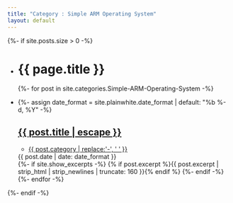 ```yaml
---
title: "Category : Simple ARM Operating System"
layout: default
---
```

{%- if site.posts.size > 0 -%}
<ul class="posts">
  <li>
    <h1 id="posts-label">{{ page.title }}</h1>
  </li>

  {%- for post in site.categories.Simple-ARM-Operating-System -%}
  <li>
    {%- assign date_format = site.plainwhite.date_format | default: "%b %-d, %Y" -%}
    <a class="post-link" href="{{ post.url | relative_url }}">
      <h2 class="post-title">{{ post.title | escape }}</h2>
    </a>
    <div class="post-meta">
      <ul class="post-categories">
        <li>
          <a class="category" href="/category/{{ post.category | slugify | prepend: site.baseurl }}.html">{{ post.category | replace:'-', ' ' }}</a>
        </li>
      </ul>
      <div class="post-date">
        {{ post.date | date: date_format }}</div>
    </div>
    <div class="post">
      {%- if site.show_excerpts -%}
      {% if post.excerpt %}{{ post.excerpt | strip_html | strip_newlines | truncate: 160 }}{% endif %}
      {%- endif -%}
    </div>
  </li>
  {%- endfor -%}
</ul>

<!-- <p class="feed-subscribe"><svg class="svg-icon orange">
		<use xlink:href="{{ '/assets/minima-social-icons.svg#rss' | relative_url }}"></use>
	</svg><a href="{{ "/feed.xml" | relative_url }}">Subscribe</a></p> -->
{%- endif -%}